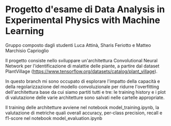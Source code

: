 # Progetto d'esame di Data Analysis in Experimental Physics with Machine Learning

Gruppo composto dagli studenti Luca Attinà, Sharis Feriotto e Matteo Marchisio Caprioglio

Il progetto consiste nello sviluppare un'architettura Convolutional Neural Network per l'identificazione di malattie delle piante, a partire dal dataset PlantVillage (https://www.tensorflow.org/datasets/catalog/plant_village).

In questo branch mi sono occupato di esplorare l'impatto della capacità e della regolarizzazione del modello convoluzionale per ridurre l'overfitting dell'architettura base da cui siamo partiti tutti e tre: le training history e i plot di valutazione delle varie architetture sono salvati nelle cartelle appropriate.

Il training delle architetture avviene nel notebook model_training.ipynb, la valutazione di metriche quali overall accuracy, per-class precision, recall e f1-score nel notebook model_evaluation.ipynb